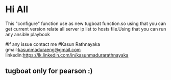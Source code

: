 # Hi All #
This "configure" function use as new tugboat function.so using that you can get current version relate all server ip list to hosts file.Using that you can run any ansible playbook

#if any issue contact me 
#Kasun Rathnayaka 
gmail:kasunmaduraeng@gmail.com
linkedin:https://lk.linkedin.com/in/kasunmadurarathnayaka

## tugboat only for pearson :)
